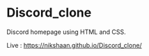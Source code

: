 # Discord_clone
Discord homepage using HTML and CSS.

Live : https://nikshaan.github.io/Discord_clone/
